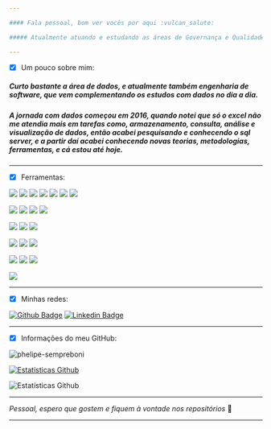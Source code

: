 ```yaml
---

#### Fala pessoal, bom ver vocês por aqui :vulcan_salute:

##### Atualmente atuando e estudando as áreas de Governança e Qualidade de dados, Engenharia de Dados e Analytics, Data Mesh e Engenharia de Software.

---
```


 - [x] Um pouco sobre mim:

##### Curto bastante a área de dados, e atualmente também engenharia de software, que vem complementando os estudos com dados no dia a dia.

##### A jornada com dados começou em 2016, quando notei que só o excel não me atendia mais em tarefas como, armazenamento, consulta, análise e visualização de dados, então acabei pesquisando e conhecendo o sql server, e a partir daí acabei conhecendo novas teorias, metodologias, ferramentas, e cá estou até hoje.

---

 - [x] Ferramentas:

<p>
  <img src="https://img.shields.io/badge/Database-SQL%20Server-red"/>
  <img src="https://img.shields.io/badge/Database-Oracle-red"/>
  <img src="https://img.shields.io/badge/Database-MySQL-red"/>
  <img src="https://img.shields.io/badge/Database-SQLite%20Studio-red"/>
  <img src="https://img.shields.io/badge/Database-SAP%20Hana-red"/>
  <img src="https://img.shields.io/badge/Database-Microsoft%20Access-red"/>
  <img src="https://img.shields.io/badge/Database-DBeaver-red"/>
<p>
  
<p> 
  <img src="https://img.shields.io/badge/Language-T--SQL-brightgreen"/>
  <img src="https://img.shields.io/badge/Language-PL%2FSQL-brightgreen"/>
  <img src="https://img.shields.io/badge/Language-Python-brightgreen"/>
  <img src="https://img.shields.io/badge/Language-VBA-brightgreen"/>
<p> 

<p> 
  <img src="https://img.shields.io/badge/Visualization-Power%20BI-blue"/>
  <img src="https://img.shields.io/badge/Visualization-TIBCO%20Spotfire-blue"/>
  <img src="https://img.shields.io/badge/Visualization-Power%20Point-blue"/>
<p>  
  
<p> 
  <img src="https://img.shields.io/badge/IDLE-Visual%20Studio%20Code-orange"/>
  <img src="https://img.shields.io/badge/IDLE-PyCharm-orange"/>
  <img src="https://img.shields.io/badge/IDLE-Notepad%2B%2B-orange"/>
<p>  
  
<p> 
  <img src="https://img.shields.io/badge/Data%20Modeling-SchemaSpy-blueviolet"/>
  <img src="https://img.shields.io/badge/Data%20Modeling-brModelo-blueviolet"/>
  <img src="https://img.shields.io/badge/Data%20Modeling-MySQL%20Workbench-blueviolet"/>
<p>
 
<p> 
  <img src="https://img.shields.io/badge/SAP%20GUI-CCS%20Produtivo%2FCRM-yellow"/>
<p>
 
---

 - [x] Minhas redes:

[![Github Badge](https://img.shields.io/badge/-Github-000?style=flat-square&logo=Github&logoColor=white&link=https://github.com/Phelipe-Sempreboni)](https://github.com/Phelipe-Sempreboni)
[![Linkedin Badge](https://img.shields.io/badge/-LinkedIn-blue?style=flat-square&logo=Linkedin&logoColor=white&link=https://www.linkedin.com/in/Phelipe-Sempreboni/)](https://www.linkedin.com/in/luiz-phelipe-utiama-sempreboni-319902169/)

---
- [x] Informações do meu GitHub:
  
<p align = "left"> <img src = "https://komarev.com/ghpvc/?username=phelipe-sempreboni&label=Profile%20views&color=0e75b6&style=flat-square" alt = "phelipe-sempreboni" /> </p>
  
[![Estatísticas Github](https://github-readme-streak-stats.herokuapp.com?user=phelipe-sempreboni&theme=tokyonight)](https://git.io/streak-stats)

![Estatísticas Github](https://github-readme-stats.vercel.app/api?username=phelipe-sempreboni&show_icons=true&theme=tokyonight)
     
---

_Pessoal, espero que gostem e fiquem à vontade nos repositórios_ :love_you_gesture:
  
---
